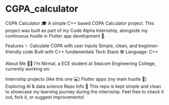 # CGPA_calculator
CGPA Calculator 🎓
A simple C++ based CGPA Calculator project.
This project was built as part of my Code Alpha Internship, alongside my continuous hustle in Flutter app development 🚀.






Features ✨
Calculate CGPA with user inputs
Simple, clean, and beginner-friendly code
Built with C++ fundamentals
Tech Stack 🛠
Language: C++





About Me 🙋‍♂️
I’m Nirmal, a ECE student at Seacom Engineering College, currently working on:

Internship projects (like this one 💻)
Flutter apps (my main hustle 🚀)
Exploring AI & data science
Repo Info 📂
This repo is kept simple and clean to showcase my learning journey during the internship.
Feel free to check it out, fork it, or suggest improvements!
